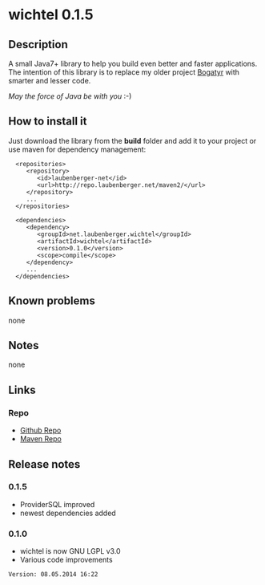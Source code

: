 # wichtel 0.1.5

## Description
A small Java7+ library to help you build even better and faster applications.  
The intention of this library is to replace my older project [Bogatyr](http://code.google.com/p/bogatyr/) with smarter and lesser code.

*May the force of Java be with you* :-)  

## How to install it
Just download the library from the **build** folder and add it to your project or use maven for dependency management:

      <repositories>
         <repository>
            <id>laubenberger-net</id>
            <url>http://repo.laubenberger.net/maven2/</url>
         </repository>
         ...
      </repositories>
      
      <dependencies>
         <dependency>
            <groupId>net.laubenberger.wichtel</groupId>
            <artifactId>wichtel</artifactId>
            <version>0.1.0</version>
            <scope>compile</scope>
         </dependency>
         ...
      </dependencies>

## Known problems
none

## Notes
none

## Links
### Repo
- [Github Repo](https://github.com/slaubenberger/wichtel)
- [Maven Repo](http://repo.laubenberger.net/maven2/)

## Release notes ##

### 0.1.5
- ProviderSQL improved
- newest dependencies added

### 0.1.0
- wichtel is now GNU LGPL v3.0
- Various code improvements

`Version: 08.05.2014 16:22`
